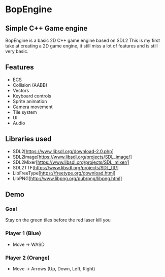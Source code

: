 # BopEngine
## Simple C++ Game engine
 BopEngine is a basic 2D C++ game engine based on SDL2
 This is my first take at creating a 2D game engine, it still miss a lot of features and is still very basic.

## Features
- ECS
- Collision (AABB)
- Vectors
- Keyboard controls
- Sprite animation
- Camera movement
- Tile system
- UI
- Audio

## Libraries used
- SDL2[https://www.libsdl.org/download-2.0.php]
- SDL2Image[https://www.libsdl.org/projects/SDL_image/]
- SDL2Mixer[https://www.libsdl.org/projects/SDL_mixer/]
- SDL2TTF[https://www.libsdl.org/projects/SDL_ttf/]
- LibFreeType[https://freetype.org/download.html]
- LibPNG[http://www.libpng.org/pub/png/libpng.html]

## Demo 
### Goal
Stay on the green tiles before the red laser kill you

### Player 1 (Blue)
- Move -> WASD

### Player 2 (Orange)
- Move -> Arrows (Up, Down, Left, Right)
